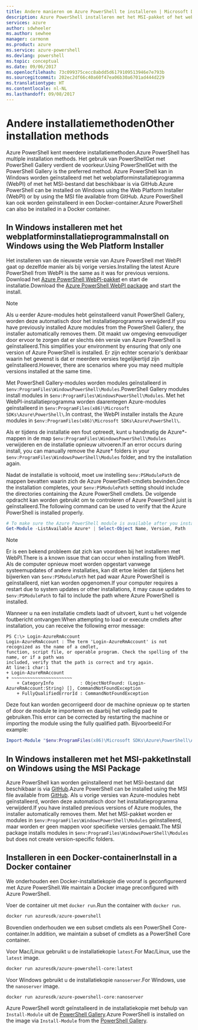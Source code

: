 ```yaml
---
title: Andere manieren om Azure PowerShell te installeren | Microsoft Docs
description: Azure PowerShell installeren met het MSI-pakket of het webplatforminstallatieprogramma.
services: azure
author: sdwheeler
ms.author: sewhee
manager: carmonm
ms.product: azure
ms.service: azure-powershell
ms.devlang: powershell
ms.topic: conceptual
ms.date: 09/06/2017
ms.openlocfilehash: 73c099375cecc8abdd5d6179109513946e7e793b
ms.sourcegitcommit: 202ec2df66c40a60f47ea06b30a6701ad444d229
ms.translationtype: HT
ms.contentlocale: nl-NL
ms.lasthandoff: 09/08/2017
---
```

# <a name="other-installation-methods"></a><span data-ttu-id="24722-103">Andere installatiemethoden</span><span class="sxs-lookup"><span data-stu-id="24722-103">Other installation methods</span></span>

<span data-ttu-id="24722-104">Azure PowerShell kent meerdere installatiemethoden.</span><span class="sxs-lookup"><span data-stu-id="24722-104">Azure PowerShell has multiple installation methods.</span></span> <span data-ttu-id="24722-105">Het gebruik van PowerShellGet met PowerShell Gallery verdient de voorkeur.</span><span class="sxs-lookup"><span data-stu-id="24722-105">Using PowerShellGet with the PowerShell Gallery is the preferred method.</span></span> <span data-ttu-id="24722-106">Azure PowerShell kan in Windows worden geïnstalleerd met het webplatforminstallatieprogramma (WebPI) of met het MSI-bestand dat beschikbaar is via GitHub.</span><span class="sxs-lookup"><span data-stu-id="24722-106">Azure PowerShell can be installed on Windows using the Web Platform Installer (WebPI) or by using the MSI file available from GitHub.</span></span> <span data-ttu-id="24722-107">Azure PowerShell kan ook worden geïnstalleerd in een Docker-container.</span><span class="sxs-lookup"><span data-stu-id="24722-107">Azure PowerShell can also be installed in a Docker container.</span></span>

## <a name="install-on-windows-using-the-web-platform-installer"></a><span data-ttu-id="24722-108">In Windows installeren met het webplatforminstallatieprogramma</span><span class="sxs-lookup"><span data-stu-id="24722-108">Install on Windows using the Web Platform Installer</span></span>

<span data-ttu-id="24722-109">Het installeren van de nieuwste versie van Azure PowerShell met WebPI gaat op dezelfde manier als bij vorige versies.</span><span class="sxs-lookup"><span data-stu-id="24722-109">Installing the latest Azure PowerShell from WebPI is the same as it was for previous versions.</span></span>
<span data-ttu-id="24722-110">Download het [Azure PowerShell WebPI-pakket](http://aka.ms/webpi-azps) en start de installatie.</span><span class="sxs-lookup"><span data-stu-id="24722-110">Download the [Azure PowerShell WebPI package](http://aka.ms/webpi-azps) and start the install.</span></span>

> [!NOTE]
> <span data-ttu-id="24722-111">Als u eerder Azure-modules hebt geïnstalleerd vanuit PowerShell Gallery, worden deze automatisch door het installatieprogramma verwijderd.</span><span class="sxs-lookup"><span data-stu-id="24722-111">If you have previously installed Azure modules from the PowerShell Gallery, the installer automatically removes them.</span></span> <span data-ttu-id="24722-112">Dit maakt uw omgeving eenvoudiger door ervoor te zorgen dat er slechts één versie van Azure PowerShell is geïnstalleerd.</span><span class="sxs-lookup"><span data-stu-id="24722-112">This simplifies your environment by ensuring that only one version of Azure PowerShell is installed.</span></span> <span data-ttu-id="24722-113">Er zijn echter scenario's denkbaar waarin het gewenst is dat er meerdere versies tegelijkertijd zijn geïnstalleerd.</span><span class="sxs-lookup"><span data-stu-id="24722-113">However, there are scenarios where you may need multiple versions installed at the same time.</span></span>
>
> <span data-ttu-id="24722-114">Met PowerShell Gallery-modules worden modules geïnstalleerd in `$env:ProgramFiles\WindowsPowerShell\Modules`.</span><span class="sxs-lookup"><span data-stu-id="24722-114">PowerShell Gallery modules install modules in `$env:ProgramFiles\WindowsPowerShell\Modules`.</span></span> <span data-ttu-id="24722-115">Met het WebPI-installatieprogramma worden daarentegen Azure-modules geïnstalleerd in `$env:ProgramFiles(x86)\Microsoft SDKs\Azure\PowerShell\`.</span><span class="sxs-lookup"><span data-stu-id="24722-115">In contrast, the WebPI installer installs the Azure modules in `$env:ProgramFiles(x86)\Microsoft SDKs\Azure\PowerShell\`.</span></span>
>
> <span data-ttu-id="24722-116">Als er tijdens de installatie een fout optreedt, kunt u handmatig de Azure*-mappen in de map `$env:ProgramFiles\WindowsPowerShell\Modules` verwijderen en de installatie opnieuw uitvoeren.</span><span class="sxs-lookup"><span data-stu-id="24722-116">If an error occurs during install, you can manually remove the Azure* folders in your `$env:ProgramFiles\WindowsPowerShell\Modules` folder, and try the installation again.</span></span>

<span data-ttu-id="24722-117">Nadat de installatie is voltooid, moet uw instelling `$env:PSModulePath` de mappen bevatten waarin zich de Azure PowerShell-cmdlets bevinden.</span><span class="sxs-lookup"><span data-stu-id="24722-117">Once the installation completes, your `$env:PSModulePath` setting should include the directories containing the Azure PowerShell cmdlets.</span></span> <span data-ttu-id="24722-118">De volgende opdracht kan worden gebruikt om te controleren of Azure PowerShell juist is geïnstalleerd.</span><span class="sxs-lookup"><span data-stu-id="24722-118">The following command can be used to verify that the Azure PowerShell is installed properly.</span></span>

```powershell
# To make sure the Azure PowerShell module is available after you install
Get-Module -ListAvailable Azure* | Select-Object Name, Version, Path
```

> [!NOTE]
> <span data-ttu-id="24722-119">Er is een bekend probleem dat zich kan voordoen bij het installeren met WebPI.</span><span class="sxs-lookup"><span data-stu-id="24722-119">There is a known issue that can occur when installing from WebPI.</span></span> <span data-ttu-id="24722-120">Als de computer opnieuw moet worden opgestart vanwege systeemupdates of andere installaties, kan dit ertoe leiden dat tijdens het bijwerken van `$env:PSModulePath` het pad waar Azure PowerShell is geïnstalleerd, niet kan worden opgenomen.</span><span class="sxs-lookup"><span data-stu-id="24722-120">If your computer requires a restart due to system updates or other installations, it may cause updates to `$env:PSModulePath` to fail to include the path where Azure PowerShell is installed.</span></span>

<span data-ttu-id="24722-121">Wanneer u na een installatie cmdlets laadt of uitvoert, kunt u het volgende foutbericht ontvangen:</span><span class="sxs-lookup"><span data-stu-id="24722-121">When attempting to load or execute cmdlets after installation, you can receive the following error message:</span></span>

```
PS C:\> Login-AzureRmAccount
Login-AzureRmAccount : The term 'Login-AzureRmAccount' is not recognized as the name of a cmdlet,
function, script file, or operable program. Check the spelling of the name, or if a path was
included, verify that the path is correct and try again.
At line:1 char:1
+ Login-AzureRmAccount
+ ~~~~~~~~~~~~~~~~~~~~~~~
    + CategoryInfo          : ObjectNotFound: (Login-AzureRmAccount:String) [], CommandNotFoundException
    + FullyQualifiedErrorId : CommandNotFoundException
```

<span data-ttu-id="24722-122">Deze fout kan worden gecorrigeerd door de machine opnieuw op te starten of door de module te importeren en daarbij het volledig pad te gebruiken.</span><span class="sxs-lookup"><span data-stu-id="24722-122">This error can be corrected by restarting the machine or importing the module using the fully qualified path.</span></span> <span data-ttu-id="24722-123">Bijvoorbeeld:</span><span class="sxs-lookup"><span data-stu-id="24722-123">For example:</span></span>

```powershell
Import-Module "$env:ProgramFiles(x86)\Microsoft SDKs\Azure\PowerShell\AzureRM.psd1"
```

## <a name="install-on-windows-using-the-msi-package"></a><span data-ttu-id="24722-124">In Windows installeren met het MSI-pakket</span><span class="sxs-lookup"><span data-stu-id="24722-124">Install on Windows using the MSI Package</span></span>

<span data-ttu-id="24722-125">Azure PowerShell kan worden geïnstalleerd met het MSI-bestand dat beschikbaar is via [GitHub](https://github.com/Azure/azure-powershell/releases/latest).</span><span class="sxs-lookup"><span data-stu-id="24722-125">Azure PowerShell can be installed using the MSI file available from [GitHub](https://github.com/Azure/azure-powershell/releases/latest).</span></span> <span data-ttu-id="24722-126">Als u vorige versies van Azure-modules hebt geïnstalleerd, worden deze automatisch door het installatieprogramma verwijderd.</span><span class="sxs-lookup"><span data-stu-id="24722-126">If you have installed previous versions of Azure modules, the installer automatically removes them.</span></span> <span data-ttu-id="24722-127">Met het MSI-pakket worden er modules in `$env:ProgramFiles\WindowsPowerShell\Modules` geïnstalleerd, maar worden er geen mappen voor specifieke versies gemaakt.</span><span class="sxs-lookup"><span data-stu-id="24722-127">The MSI package installs modules in `$env:ProgramFiles\WindowsPowerShell\Modules` but does not create version-specific folders.</span></span>

## <a name="install-in-a-docker-container"></a><span data-ttu-id="24722-128">Installeren in een Docker-container</span><span class="sxs-lookup"><span data-stu-id="24722-128">Install in a Docker container</span></span>

<span data-ttu-id="24722-129">We onderhouden een Docker-installatiekopie die vooraf is geconfigureerd met Azure PowerShell.</span><span class="sxs-lookup"><span data-stu-id="24722-129">We maintain a Docker image preconfigured with Azure PowerShell.</span></span>

<span data-ttu-id="24722-130">Voer de container uit met `docker run`.</span><span class="sxs-lookup"><span data-stu-id="24722-130">Run the container with `docker run`.</span></span>

```powershell
docker run azuresdk/azure-powershell
```

<span data-ttu-id="24722-131">Bovendien onderhouden we een subset cmdlets als een PowerShell Core-container.</span><span class="sxs-lookup"><span data-stu-id="24722-131">In addition, we maintain a subset of cmdlets as a PowerShell Core container.</span></span>

<span data-ttu-id="24722-132">Voor Mac/Linux gebruikt u de installatiekopie `latest`.</span><span class="sxs-lookup"><span data-stu-id="24722-132">For Mac/Linux, use the `latest` image.</span></span>

```bash
docker run azuresdk/azure-powershell-core:latest
```

<span data-ttu-id="24722-133">Voor Windows gebruikt u de installatiekopie `nanoserver`.</span><span class="sxs-lookup"><span data-stu-id="24722-133">For Windows, use the `nanoserver` image.</span></span>

```powershell
docker run azuresdk/azure-powershell-core:nanoserver
```

<span data-ttu-id="24722-134">Azure PowerShell wordt geïnstalleerd in de installatiekopie met behulp van `Install-Module` uit de [PowerShell Gallery](https://www.powershellgallery.com/).</span><span class="sxs-lookup"><span data-stu-id="24722-134">Azure PowerShell is installed on the image via `Install-Module` from the [PowerShell Gallery](https://www.powershellgallery.com/).</span></span>